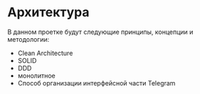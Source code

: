 # Архитектура
В данном проетке будут  следующие принципы, концепции и методологии:  
- Clean Architecture
- SOLID
- DDD
- монолитное
- Способ организации интерфейсной части Telegram
 
